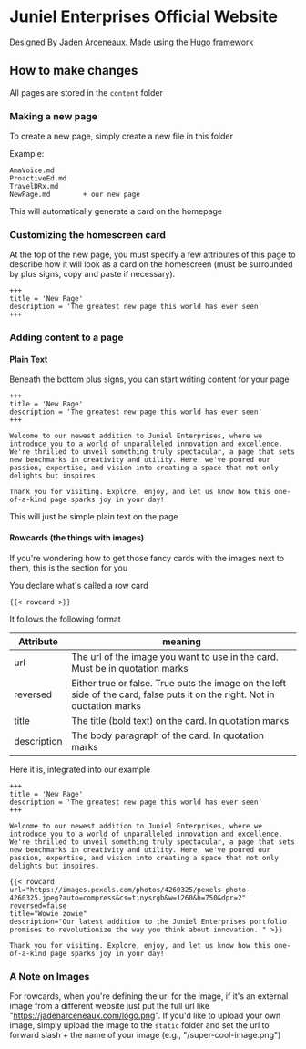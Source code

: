 # Juniel Enterprises Official Website

Designed By [Jaden Arceneaux](https://github.com/jadens-arc). Made using the [Hugo framework](https://gohugo.io/)

## How to make changes

All pages are stored in the `content` folder

### Making a new page

To create a new page, simply create a new file in this folder

Example:

```
AmaVoice.md
ProactiveEd.md
TravelDRx.md
NewPage.md        + our new page
```

This will automatically generate a card on the homepage

### Customizing the homescreen card

At the top of the new page, you must specify a few attributes of this page to describe how it will look as a card on the homescreen (must be surrounded by plus signs, copy and paste if necessary).

```hugo
+++
title = 'New Page'
description = 'The greatest new page this world has ever seen'
+++
```

### Adding content to a page

#### Plain Text

Beneath the bottom plus signs, you can start writing content for your page

```hugo
+++
title = 'New Page'
description = 'The greatest new page this world has ever seen'
+++

Welcome to our newest addition to Juniel Enterprises, where we introduce you to a world of unparalleled innovation and excellence. We're thrilled to unveil something truly spectacular, a page that sets new benchmarks in creativity and utility. Here, we've poured our passion, expertise, and vision into creating a space that not only delights but inspires.

Thank you for visiting. Explore, enjoy, and let us know how this one-of-a-kind page sparks joy in your day!
```

This will just be simple plain text on the page

#### Rowcards (the things with images)

If you're wondering how to get those fancy cards with the images next to them, this is the section for you

You declare what's called a row card

```hugo
{{< rowcard >}}
```

It follows the following format

| Attribute   | meaning                                                                                                                    |
| ----------- | -------------------------------------------------------------------------------------------------------------------------- |
| url         | The url of the image you want to use in the card. Must be in quotation marks                                               |
| reversed    | Either true or false. True puts the image on the left side of the card, false puts it on the right. Not in quotation marks |
| title       | The title (bold text) on the card. In quotation marks                                                                      |
| description | The body paragraph of the card. In quotation marks                                                                         |

Here it is, integrated into our example

```hugo
+++
title = 'New Page'
description = 'The greatest new page this world has ever seen'
+++

Welcome to our newest addition to Juniel Enterprises, where we introduce you to a world of unparalleled innovation and excellence. We're thrilled to unveil something truly spectacular, a page that sets new benchmarks in creativity and utility. Here, we've poured our passion, expertise, and vision into creating a space that not only delights but inspires.

{{< rowcard
url="https://images.pexels.com/photos/4260325/pexels-photo-4260325.jpeg?auto=compress&cs=tinysrgb&w=1260&h=750&dpr=2"
reversed=false
title="Wowie zowie"
description="Our latest addition to the Juniel Enterprises portfolio promises to revolutionize the way you think about innovation. " >}}

Thank you for visiting. Explore, enjoy, and let us know how this one-of-a-kind page sparks joy in your day!
```

### A Note on Images

For rowcards, when you're defining the url for the image, if it's an external image from a different website just put the full url like "https://jadenarceneaux.com/logo.png". If you'd like to upload your own image, simply upload the image to the `static` folder and set the url to forward slash + the name of your image (e.g., "/super-cool-image.png")
